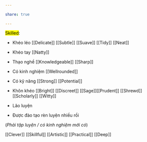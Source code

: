 ---  
share: true  
---  
<mark class="hltr-green-11">Skilled</mark>:  
- Khéo léo [[Delicate]] [[Subtle]] [[Suave]] [[Tidy]] [[Neat]]  
- Khéo tay [[Natty]]  
- Thạo nghề [[Knowledgeable]] [[Sharp]]  
- Có kinh nghiệm [[Wellrounded]]  
- Có kỹ năng [[Strong]] [[Potential]]  
- Khôn khéo [[Bright]] [[Discreet]] [[Sage]][[Prudent]] [[Shrewd]] [[Scholarly]] [[Witty]]  
- Lão luyện  
- Được đào tạo rèn luyện nhiều rồi  
(*Phải tập luyện / có kinh nghiệm mới có*)  
[[Clever]] [[Skillful]] [[Artistic]] [[Practical]] [[Deep]]